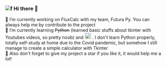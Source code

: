 ### ![f](https://user-images.githubusercontent.com/86362423/177045869-c0c95ab9-34aa-421c-82ce-d243f7975731.gif) Hi there 👋 


🔭 I’m currently working on FluxCalc with my team, Futura Py. You can always help me by contribute to the project <br>
🌱 I’m currently learning ~~Python~~ (learned basic stuffs about tkinter with Youtubes videos, so pretty noob) and  <img src="https://upload.wikimedia.org/wikipedia/commons/thumb/1/18/ISO_C%2B%2B_Logo.svg/150px-ISO_C%2B%2B_Logo.svg.png" width = "20"/> . I don't learn Python properly, totally self-study at home due to the Covid pandemic, but somehow I still manage to create a simple calculator with Tkinter <br>
🌟 Also don't forget to give my project a star if you like it, it would help me a lot! <br>
